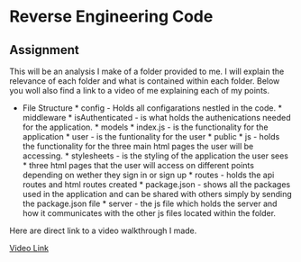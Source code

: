 # Reverse Engineering Code

## Assignment


This will be an analysis I make of a folder provided to me. I will explain the relevance of each folder and what is contained within each folder. Below you woll also find a link to a video of me explaining each of my points.

* File Structure
              * config - Holds all configarations nestled in the code.
                  * middleware
                    * isAuthenticated - is what holds the authenications needed for the application.
            * models
                * index.js - is the functionality for the application
                * user - is the funtionality for the user
            * public
                * js - holds the functionality for the three main html pages the user will be accessing.
                * stylesheets - is the styling of the application the user sees
                * three html pages that the user will access on different points depending on wether they sign in or sign up
            * routes - holds the api routes and html routes created
            * package.json - shows all the packages used in the application and can be shared with others simply by sending the package.json file
            * server - the js file which holds the server and how it communicates with the other js files located within the folder.

Here are direct link to a video walkthrough I made.

[Video Link](https://youtu.be/c6DPEXDUa3A)
